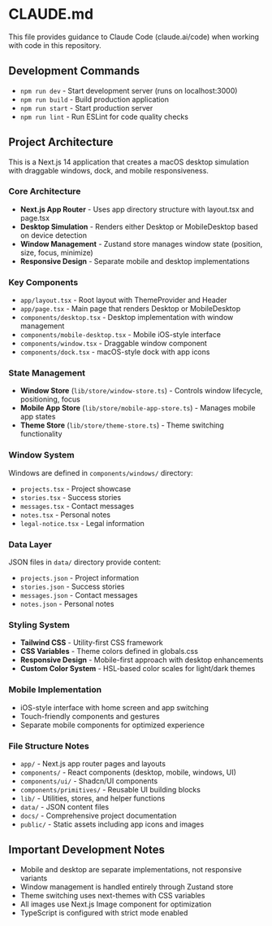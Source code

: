 # CLAUDE.md

This file provides guidance to Claude Code (claude.ai/code) when working with code in this repository.

## Development Commands

- `npm run dev` - Start development server (runs on localhost:3000)
- `npm run build` - Build production application  
- `npm run start` - Start production server
- `npm run lint` - Run ESLint for code quality checks

## Project Architecture

This is a Next.js 14 application that creates a macOS desktop simulation with draggable windows, dock, and mobile responsiveness.

### Core Architecture

- **Next.js App Router** - Uses app directory structure with layout.tsx and page.tsx
- **Desktop Simulation** - Renders either Desktop or MobileDesktop based on device detection
- **Window Management** - Zustand store manages window state (position, size, focus, minimize)
- **Responsive Design** - Separate mobile and desktop implementations

### Key Components

- `app/layout.tsx` - Root layout with ThemeProvider and Header
- `app/page.tsx` - Main page that renders Desktop or MobileDesktop
- `components/desktop.tsx` - Desktop implementation with window management
- `components/mobile-desktop.tsx` - Mobile iOS-style interface
- `components/window.tsx` - Draggable window component
- `components/dock.tsx` - macOS-style dock with app icons

### State Management

- **Window Store** (`lib/store/window-store.ts`) - Controls window lifecycle, positioning, focus
- **Mobile App Store** (`lib/store/mobile-app-store.ts`) - Manages mobile app states
- **Theme Store** (`lib/store/theme-store.ts`) - Theme switching functionality

### Window System

Windows are defined in `components/windows/` directory:
- `projects.tsx` - Project showcase
- `stories.tsx` - Success stories
- `messages.tsx` - Contact messages
- `notes.tsx` - Personal notes
- `legal-notice.tsx` - Legal information

### Data Layer

JSON files in `data/` directory provide content:
- `projects.json` - Project information
- `stories.json` - Success stories
- `messages.json` - Contact messages
- `notes.json` - Personal notes

### Styling System

- **Tailwind CSS** - Utility-first CSS framework
- **CSS Variables** - Theme colors defined in globals.css
- **Responsive Design** - Mobile-first approach with desktop enhancements
- **Custom Color System** - HSL-based color scales for light/dark themes

### Mobile Implementation

- iOS-style interface with home screen and app switching
- Touch-friendly components and gestures
- Separate mobile components for optimized experience

### File Structure Notes

- `app/` - Next.js app router pages and layouts
- `components/` - React components (desktop, mobile, windows, UI)
- `components/ui/` - Shadcn/UI components
- `components/primitives/` - Reusable UI building blocks
- `lib/` - Utilities, stores, and helper functions
- `data/` - JSON content files
- `docs/` - Comprehensive project documentation
- `public/` - Static assets including app icons and images

## Important Development Notes

- Mobile and desktop are separate implementations, not responsive variants
- Window management is handled entirely through Zustand store
- Theme switching uses next-themes with CSS variables
- All images use Next.js Image component for optimization
- TypeScript is configured with strict mode enabled